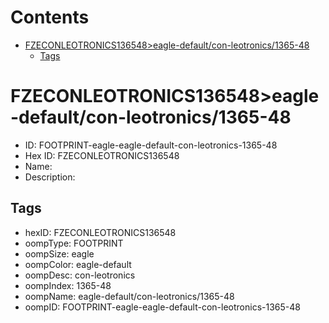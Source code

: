 



Contents
========

* [FZECONLEOTRONICS136548>eagle-default/con-leotronics/1365-48](#fzeconleotronics136548eagle-defaultcon-leotronics1365-48)
	* [Tags](#tags)

# FZECONLEOTRONICS136548>eagle-default/con-leotronics/1365-48

- ID: FOOTPRINT-eagle-eagle-default-con-leotronics-1365-48
- Hex ID: FZECONLEOTRONICS136548
- Name: 
- Description: 

## Tags

- hexID: FZECONLEOTRONICS136548
- oompType: FOOTPRINT
- oompSize: eagle
- oompColor: eagle-default
- oompDesc: con-leotronics
- oompIndex: 1365-48
- oompName: eagle-default/con-leotronics/1365-48
- oompID: FOOTPRINT-eagle-eagle-default-con-leotronics-1365-48
